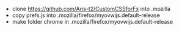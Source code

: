- clone https://github.com/Aris-t2/CustomCSSforFx into .mozilla
- copy prefs.js into .mozilla/firefox/myovwijs.default-release
- make folder chrome in .mozilla/firefox/myovwijs.default-release
